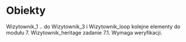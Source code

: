 # Obiekty
Wizytownik_1 .. do Wizytownik_3 i Wizytownik_loop kolejne elementy do modułu 7. Wizytownik_heritage zadanie 7.1. Wymaga weryfikacji. 
